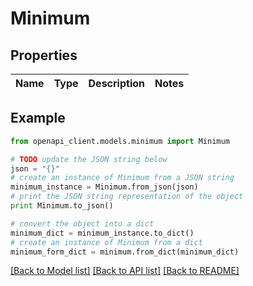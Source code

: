 # Minimum


## Properties
Name | Type | Description | Notes
------------ | ------------- | ------------- | -------------

## Example

```python
from openapi_client.models.minimum import Minimum

# TODO update the JSON string below
json = "{}"
# create an instance of Minimum from a JSON string
minimum_instance = Minimum.from_json(json)
# print the JSON string representation of the object
print Minimum.to_json()

# convert the object into a dict
minimum_dict = minimum_instance.to_dict()
# create an instance of Minimum from a dict
minimum_form_dict = minimum.from_dict(minimum_dict)
```
[[Back to Model list]](../README.md#documentation-for-models) [[Back to API list]](../README.md#documentation-for-api-endpoints) [[Back to README]](../README.md)



